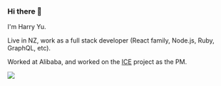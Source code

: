 ### Hi there 👋

I'm Harry Yu.

Live in NZ, work as a full stack developer (React family, Node.js, Ruby, GraphQL, etc).

Worked at Alibaba, and worked on the [ICE](https://github.com/alibaba/ice) project as the PM.

<img src="https://github-readme-stats.vercel.app/api?username=yujiangshui&count_private=true&show_icons=true" />
